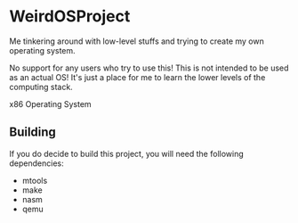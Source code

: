 # WeirdOSProject
Me tinkering around with low-level stuffs and trying to create my own operating system.

No support for any users who try to use this! This is not intended to be used as an actual OS! It's just a place for me to learn the lower levels of the computing stack.

x86 Operating System

## Building
If you do decide to build this project, you will need the following dependencies:
- mtools
- make
- nasm
- qemu
